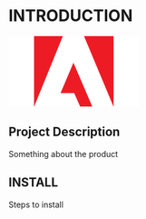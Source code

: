 # INTRODUCTION

![Adobe](assets/adobe_standard_logo.png "Adobe")

## Project Description

Something about the product

## INSTALL

Steps to install

